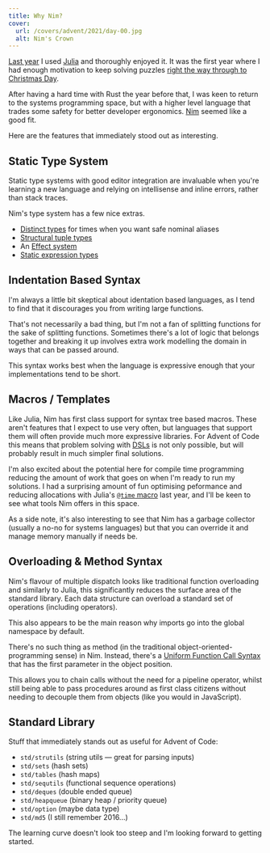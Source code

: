 ```yaml
---
title: Why Nim?
cover:
  url: /covers/advent/2021/day-00.jpg
  alt: Nim's Crown
---
```


[Last year](https://adventofcode.com/2020) I used [Julia](https://julialang.org/) and thoroughly enjoyed it. It was the first year where I had enough motivation to keep solving puzzles [right the way through to Christmas Day](https://github.com/danprince/advent-of-code/tree/master/2020).

After having a hard time with Rust the year before that, I was keen to return to the systems programming space, but with a higher level language that trades some safety for better developer ergonomics. [Nim](https://nim-lang.org/) seemed like a good fit.

Here are the features that immediately stood out as interesting.

## Static Type System
Static type systems with good editor integration are invaluable when you're learning a new language and relying on intellisense and inline errors, rather than stack traces.

Nim's type system has a few nice extras.
- [Distinct types](https://nim-lang.org/docs/manual.html#types-distinct-type) for times when you want safe nominal aliases
- [Structural tuple types](https://nim-lang.org/docs/manual.html#types-tuples-and-object-types)
- An [Effect system](https://nim-lang.org/docs/manual.html#effect-system)
- [Static expression types](https://nim-lang.org/docs/manual.html#special-types-static-t)

## Indentation Based Syntax
I'm always a little bit skeptical about identation based languages, as I tend to find that it discourages you from writing large functions.

That's not necessarily a bad thing, but I'm not a fan of splitting functions for the sake of splitting functions. Sometimes there's a lot of logic that belongs together and breaking it up involves extra work modelling the domain in ways that can be passed around.

This syntax works best when the language is expressive enough that your implementations tend to be short.

## Macros / Templates
Like Julia, Nim has first class support for syntax tree based macros. These aren't features that I expect to use very often, but languages that support them will often provide much more expressive libraries. For Advent of Code this means that problem solving with [DSLs](https://en.wikipedia.org/wiki/Domain-specific_language) is not only possible, but will probably result in much simpler final solutions.

I'm also excited about the potential here for compile time programming reducing the amount of work that goes on when I'm ready to run my solutions. I had a surprising amount of fun optimising peformance and reducing allocations with Julia's [`@time` macro](https://docs.julialang.org/en/v1/base/base/#Base.@time) last year, and I'll be keen to see what tools Nim offers in this space.

As a side note, it's also interesting to see that Nim has a garbage collector (usually a no-no for systems languages) but that you can override it and manage memory manually if needs be.

## Overloading & Method Syntax
Nim's flavour of multiple dispatch looks like traditional function overloading and similarly to Julia, this significantly reduces the surface area of the standard library. Each data structure can overload a standard set of operations (including operators).

This also appears to be the main reason why imports go into the global namespace by default.

There's no such thing as method (in the traditional object-oriented-programming sense) in Nim. Instead, there's a [Uniform Function Call Syntax](https://nim-lang.org/docs/manual.html#procedures-method-call-syntax) that has the first parameter in the object position.

This allows you to chain calls without the need for a pipeline operator, whilst still being able to pass procedures around as first class citizens without needing to decouple them from objects (like you would in JavaScript).

## Standard Library
Stuff that immediately stands out as useful for Advent of Code:
- `std/strutils` (string utils — great for parsing inputs)
- `std/sets` (hash sets)
- `std/tables` (hash maps)
- `std/sequtils` (functional sequence operations)
- `std/deques` (double ended queue)
- `std/heapqueue` (binary heap / priority queue)
- `std/option` (maybe data type)
- `std/md5` (I still remember 2016...)

The learning curve doesn't look too steep and I'm looking forward to getting started.

